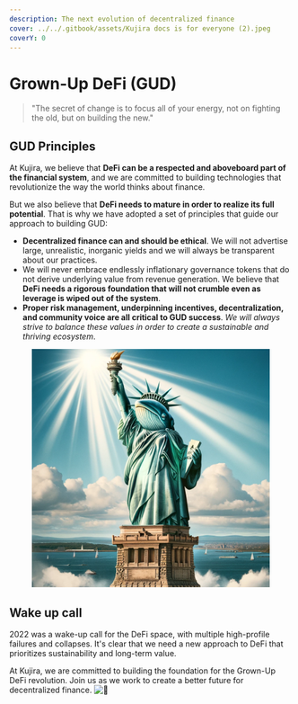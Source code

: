 ```yaml
---
description: The next evolution of decentralized finance
cover: ../../.gitbook/assets/Kujira docs is for everyone (2).jpeg
coverY: 0
---
```


# Grown-Up DeFi (GUD)

> "The secret of change is to focus all of your energy, not on fighting the old, but on building the new."

## GUD Principles

At Kujira, we believe that **DeFi can be a respected and aboveboard part of the financial system**, and we are committed to building technologies that revolutionize the way the world thinks about finance.

But we also believe that **DeFi needs to mature in order to realize its full potential**. That is why we have adopted a set of principles that guide our approach to building GUD:

* **Decentralized finance can and should be ethical**. We will not advertise large, unrealistic, inorganic yields and we will always be transparent about our practices.
* We will never embrace endlessly inflationary governance tokens that do not derive underlying value from revenue generation. We believe that **DeFi needs a rigorous foundation that will not crumble even as leverage is wiped out of the system**.
* **Proper risk management, underpinning incentives, decentralization, and community voice are all critical to GUD success**. _We will always strive to balance these values in order to create a sustainable and thriving ecosystem_.

<figure><img src="../../.gitbook/assets/whale liberty.png" alt="" width="563"><figcaption></figcaption></figure>

## Wake up call

2022 was a wake-up call for the DeFi space, with multiple high-profile failures and collapses. It's clear that we need a new approach to DeFi that prioritizes sustainability and long-term value.

At Kujira, we are committed to building the foundation for the Grown-Up DeFi revolution. Join us as we work to create a better future for decentralized finance.  <img src="https://abs-0.twimg.com/emoji/v2/svg/1f40b.svg" alt="🐋" data-size="line">
